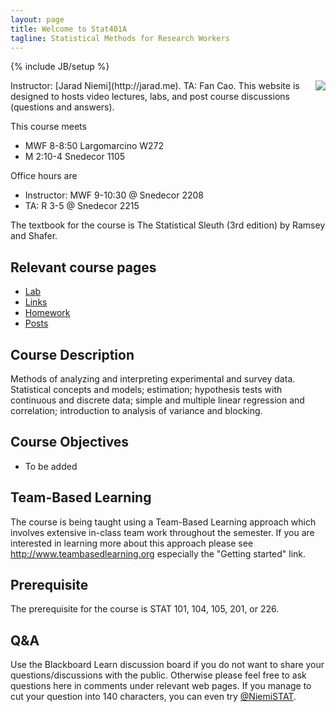 ```yaml
---
layout: page
title: Welcome to Stat401A
tagline: Statistical Methods for Research Workers
---
```

{% include JB/setup %}

<img src="http://upload.wikimedia.org/wikipedia/commons/thumb/e/ed/Bayes_icon.svg/200px-Bayes_icon.svg.png" align="right" />
Instructor: [Jarad Niemi](http://jarad.me). TA: Fan Cao. This website is designed to hosts video lectures, labs, and post course discussions (questions and answers). 

This course meets

- MWF 8-8:50 Largomarcino W272
- M 2:10-4 Snedecor 1105 

Office hours are

- Instructor: MWF 9-10:30 @ Snedecor 2208
- TA: R 3-5 @ Snedecor 2215

The textbook for the course is The Statistical Sleuth (3rd edition) by Ramsey and Shafer.

## Relevant course pages

- [Lab]({{BASE_PATH}}/lab)
- [Links]({{BASE_PATH}}/links.html)
- [Homework]({{BASE_PATH}}/homework.html)
- [Posts](http://jarad.me/categories.html#401a-ref)

## Course Description

Methods of analyzing and interpreting experimental and survey data. Statistical concepts and models; estimation; hypothesis tests with continuous and discrete data; simple and multiple linear regression and correlation; introduction to analysis of variance and blocking.

## Course Objectives

- To be added

## Team-Based Learning

The course is being taught using a Team-Based Learning approach which involves extensive in-class team work throughout the semester. If you are interested in learning more about this approach please see <http://www.teambasedlearning.org> especially the "Getting started" link.

## Prerequisite

The prerequisite for the course is STAT 101, 104, 105, 201, or 226. 

## Q&A

Use the Blackboard Learn discussion board if you do not want to share your questions/discussions with the public. Otherwise please feel free to ask questions here in comments under relevant web pages. If you manage to cut your question into 140 characters, you can even try [@NiemiSTAT](http://twitter.com/NiemiSTAT).
